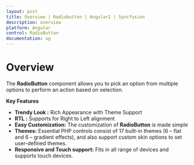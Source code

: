 ```yaml
---
layout: post
title: Overview | Radiobutton | Angular2 | Syncfusion
description: overview
platform: Angular
control: RadioButton
documentation: ug
---
```


# Overview

The **RadioButton** component allows you to pick an option from multiple options to perform an action based on selection.  

**Key Features**

* **Trendy Look :** Rich Appearance with Theme Support
* **RTL :** Supports for Right to Left alignment
* **Easy Customization:** The customization of **RadioButton**  is made simple
* **Themes:** Essential PHP controls consist of 17 built-in themes (6 – flat and 6 – gradient effects), and also support custom skin options to set user-defined themes.
* **Responsive and Touch support:** Fits in all range of devices and supports touch devices. 




